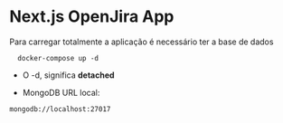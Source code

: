 # Next.js OpenJira App

Para carregar totalmente a aplicação é necessário ter a base de dados

```
  docker-compose up -d
```

- O -d, significa **detached**

- MongoDB URL local:

```
mongodb://localhost:27017
```

